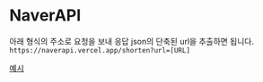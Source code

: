# NaverAPI

아래 형식의 주소로 요청을 보내 응답 json의 단축된 url을 추출하면 됩니다.<br>
```https://naverapi.vercel.app/shorten?url=[URL]```

[예시](https://naverapi.vercel.app/shorten?url=https://github.com/NewJean-s)
